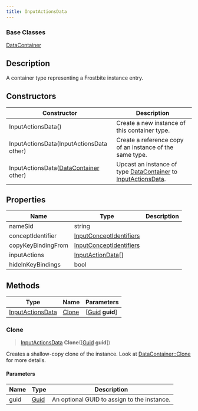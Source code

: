 ```yaml
---
title: InputActionsData
---
```

### Base Classes

[DataContainer](/vext/ref/shared/class/datacontainer)

## Description

A container type representing a Frostbite instance entry.

## Constructors

| Constructor                                                                 | Description                                                                                                             |
| --------------------------------------------------------------------------- | ----------------------------------------------------------------------------------------------------------------------- |
| InputActionsData()                                                          | Create a new instance of this container type.                                                                           |
| InputActionsData(InputActionsData other)                                    | Create a reference copy of an instance of the same type.                                                                |
| InputActionsData([DataContainer](/vext/ref/shared/class/datacontainer) other) | Upcast an instance of type [DataContainer](/vext/ref/shared/class/datacontainer) to [InputActionsData](/vext/ref/fb/inputactionsdata/). |

## Properties

| Name               | Type                                               | Description |
| ------------------ | -------------------------------------------------- | ----------- |
| nameSid            | string                                             |             |
| conceptIdentifier  | [InputConceptIdentifiers](/vext/ref/fb/inputconceptidentifiers/) |             |
| copyKeyBindingFrom | [InputConceptIdentifiers](/vext/ref/fb/inputconceptidentifiers/) |             |
| inputActions       | [InputActionData](/vext/ref/fb/inputactiondata/)\[\]             |             |
| hideInKeyBindings  | bool                                               |             |

## Methods

| Type                                 | Name            | Parameters                                     |
| ------------------------------------ | --------------- | ---------------------------------------------- |
| [InputActionsData](/vext/ref/fb/inputactionsdata/) | [Clone](#clone) | \[[Guid](/vext/ref/shared/class/guid) **guid**\] |

### Clone

> [InputActionsData](/vext/ref/fb/inputactionsdata/) **Clone**(\[[Guid](/vext/ref/shared/class/guid) **guid**\])

Creates a shallow-copy clone of the instance. Look at [DataContainer::Clone](/vext/ref/shared/class/datacontainer#clone) for more details.

#### Parameters

| Name | Type         | Description                                 |
| ---- | ------------ | ------------------------------------------- |
| guid | [Guid](/vext/ref/shared/class/guid/) | An optional GUID to assign to the instance. |
